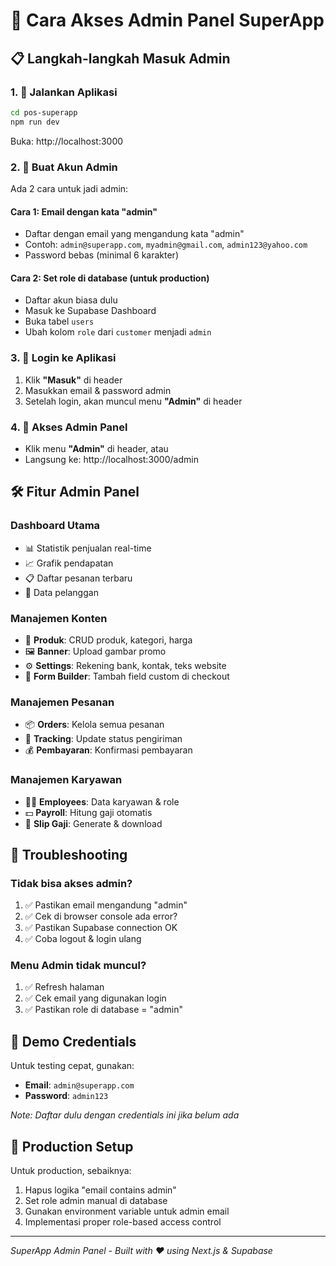 # 🔐 Cara Akses Admin Panel SuperApp

## 📋 Langkah-langkah Masuk Admin

### 1. 🚀 Jalankan Aplikasi
```bash
cd pos-superapp
npm run dev
```
Buka: http://localhost:3000

### 2. 📧 Buat Akun Admin
Ada 2 cara untuk jadi admin:

#### Cara 1: Email dengan kata "admin"
- Daftar dengan email yang mengandung kata "admin"
- Contoh: `admin@superapp.com`, `myadmin@gmail.com`, `admin123@yahoo.com`
- Password bebas (minimal 6 karakter)

#### Cara 2: Set role di database (untuk production)
- Daftar akun biasa dulu
- Masuk ke Supabase Dashboard
- Buka tabel `users`
- Ubah kolom `role` dari `customer` menjadi `admin`

### 3. 🔑 Login ke Aplikasi
1. Klik **"Masuk"** di header
2. Masukkan email & password admin
3. Setelah login, akan muncul menu **"Admin"** di header

### 4. 🎯 Akses Admin Panel
- Klik menu **"Admin"** di header, atau
- Langsung ke: http://localhost:3000/admin

## 🛠️ Fitur Admin Panel

### Dashboard Utama
- 📊 Statistik penjualan real-time
- 📈 Grafik pendapatan
- 📋 Daftar pesanan terbaru
- 👥 Data pelanggan

### Manajemen Konten
- 🍱 **Produk**: CRUD produk, kategori, harga
- 🖼️ **Banner**: Upload gambar promo
- ⚙️ **Settings**: Rekening bank, kontak, teks website
- 📝 **Form Builder**: Tambah field custom di checkout

### Manajemen Pesanan
- 📦 **Orders**: Kelola semua pesanan
- 🚚 **Tracking**: Update status pengiriman
- 💰 **Pembayaran**: Konfirmasi pembayaran

### Manajemen Karyawan
- 👨‍💼 **Employees**: Data karyawan & role
- 💵 **Payroll**: Hitung gaji otomatis
- 📄 **Slip Gaji**: Generate & download

## 🔧 Troubleshooting

### Tidak bisa akses admin?
1. ✅ Pastikan email mengandung "admin"
2. ✅ Cek di browser console ada error?
3. ✅ Pastikan Supabase connection OK
4. ✅ Coba logout & login ulang

### Menu Admin tidak muncul?
1. ✅ Refresh halaman
2. ✅ Cek email yang digunakan login
3. ✅ Pastikan role di database = "admin"

## 🎯 Demo Credentials

Untuk testing cepat, gunakan:
- **Email**: `admin@superapp.com`
- **Password**: `admin123`

*Note: Daftar dulu dengan credentials ini jika belum ada*

## 🚀 Production Setup

Untuk production, sebaiknya:
1. Hapus logika "email contains admin"
2. Set role admin manual di database
3. Gunakan environment variable untuk admin email
4. Implementasi proper role-based access control

---
*SuperApp Admin Panel - Built with ❤️ using Next.js & Supabase*